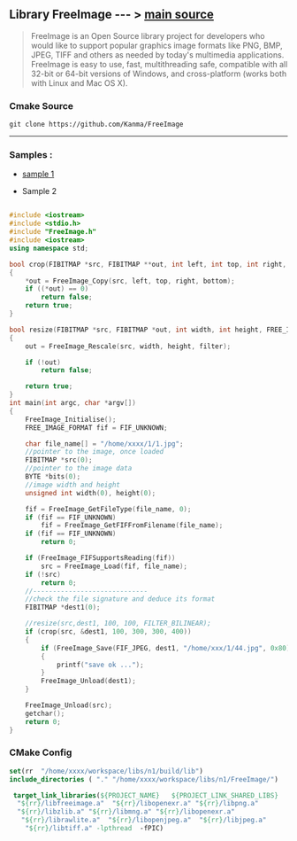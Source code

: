 
## Library FreeImage --- >  [main source](http://freeimage.sourceforge.net/)

> FreeImage is an Open Source library project for developers who would like to support popular graphics image formats like PNG, BMP, JPEG, TIFF and others as needed by today's multimedia applications. FreeImage is easy to use, fast, multithreading safe, compatible with all 32-bit or 64-bit versions of Windows, and cross-platform (works both with Linux and Mac OS X).

### Cmake Source
```
git clone https://github.com/Kanma/FreeImage

```

______
### Samples :
* [sample 1](https://github.com/thinlizzy/libimage/tree/master/image)

* Sample 2

``` c++

#include <iostream>
#include <stdio.h>
#include "FreeImage.h"
#include <iostream>
using namespace std;

bool crop(FIBITMAP *src, FIBITMAP **out, int left, int top, int right, int bottom)
{
	*out = FreeImage_Copy(src, left, top, right, bottom);
	if ((*out) == 0)
		return false;
	return true;
}

bool resize(FIBITMAP *src, FIBITMAP *out, int width, int height, FREE_IMAGE_FILTER filter = FILTER_BICUBIC)
{
	out = FreeImage_Rescale(src, width, height, filter);

	if (!out)
		return false;

	return true;
}
int main(int argc, char *argv[])
{
	FreeImage_Initialise();
	FREE_IMAGE_FORMAT fif = FIF_UNKNOWN;

	char file_name[] = "/home/xxxx/1/1.jpg";
	//pointer to the image, once loaded
	FIBITMAP *src(0);
	//pointer to the image data
	BYTE *bits(0);
	//image width and height
	unsigned int width(0), height(0);

	fif = FreeImage_GetFileType(file_name, 0);
	if (fif == FIF_UNKNOWN)
		fif = FreeImage_GetFIFFromFilename(file_name);
	if (fif == FIF_UNKNOWN)
		return 0;

	if (FreeImage_FIFSupportsReading(fif))
		src = FreeImage_Load(fif, file_name);
	if (!src)
		return 0;
	//-----------------------------
	//check the file signature and deduce its format
	FIBITMAP *dest1(0);

	//resize(src,dest1, 100, 100, FILTER_BILINEAR);
	if (crop(src, &dest1, 100, 300, 300, 400))
	{
		if (FreeImage_Save(FIF_JPEG, dest1, "/home/xxx/1/44.jpg", 0x80))
		{
			printf("save ok ...");
		}
		FreeImage_Unload(dest1);
	}

	FreeImage_Unload(src);
	getchar();
	return 0;
}

```

### CMake Config

``` cmake 
set(rr  "/home/xxxx/workspace/libs/n1/build/lib")
include_directories ( "." "/home/xxxx/workspace/libs/n1/FreeImage/")

 target_link_libraries(${PROJECT_NAME}   ${PROJECT_LINK_SHARED_LIBS} 
  "${rr}/libfreeimage.a"  "${rr}/libopenexr.a" "${rr}/libpng.a"
  "${rr}/libzlib.a" "${rr}/libmng.a" "${rr}/libopenexr.a" 
   "${rr}/librawlite.a"  "${rr}/libopenjpeg.a"  "${rr}/libjpeg.a" 
    "${rr}/libtiff.a" -lpthread  -fPIC)

```
